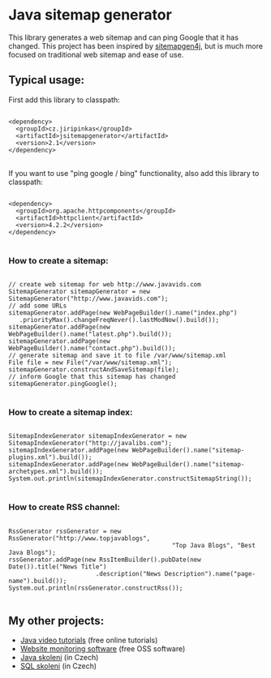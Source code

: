 <h1>Java sitemap generator</h1>

<p>
	This library generates a web sitemap and can ping Google that it has
	changed. This project has been inspired by <a
		href="https://code.google.com/p/sitemapgen4j/" target="_blank">sitemapgen4j</a>,
	but is much more focused on traditional web sitemap and ease of use.
</p>

<h2>Typical usage:</h2>

<p>First add this library to classpath:</p>

<pre>
<code>
&lt;dependency&gt;
  &lt;groupId&gt;cz.jiripinkas&lt;/groupId&gt;
  &lt;artifactId&gt;jsitemapgenerator&lt;/artifactId&gt;
  &lt;version&gt;2.1&lt;/version&gt;
&lt;/dependency&gt;
</code>
</pre>

<p>If you want to use "ping google / bing" functionality, also add this library to classpath:</p>

<pre>
<code>
&lt;dependency&gt;
  &lt;groupId&gt;org.apache.httpcomponents&lt;/groupId&gt;
  &lt;artifactId&gt;httpclient&lt;/artifactId&gt;
  &lt;version&gt;4.2.2&lt;/version&gt;
&lt;/dependency&gt;
</code>
</pre>

<h3>How to create a sitemap:</h3>


<pre>
<code>
// create web sitemap for web http://www.javavids.com
SitemapGenerator sitemapGenerator = new SitemapGenerator("http://www.javavids.com");
// add some URLs
sitemapGenerator.addPage(new WebPageBuilder().name("index.php")
   .priorityMax().changeFreqNever().lastModNow().build());
sitemapGenerator.addPage(new WebPageBuilder().name("latest.php").build());
sitemapGenerator.addPage(new WebPageBuilder().name("contact.php").build());
// generate sitemap and save it to file /var/www/sitemap.xml
File file = new File("/var/www/sitemap.xml");
sitemapGenerator.constructAndSaveSitemap(file);
// inform Google that this sitemap has changed
sitemapGenerator.pingGoogle();
</code>
</pre>

<h3>How to create a sitemap index:</h3>

<pre>
<code>
SitemapIndexGenerator sitemapIndexGenerator = new SitemapIndexGenerator("http://javalibs.com");
sitemapIndexGenerator.addPage(new WebPageBuilder().name("sitemap-plugins.xml").build());
sitemapIndexGenerator.addPage(new WebPageBuilder().name("sitemap-archetypes.xml").build());
System.out.println(sitemapIndexGenerator.constructSitemapString());
</code>
</pre>

<h3>How to create RSS channel:</h3>

<pre>
<code>
RssGenerator rssGenerator = new RssGenerator("http://www.topjavablogs", 
                                             "Top Java Blogs", "Best Java Blogs");
rssGenerator.addPage(new RssItemBuilder().pubDate(new Date()).title("News Title")
                        .description("News Description").name("page-name").build());
System.out.println(rssGenerator.constructRss());
</code>
</pre>

<h2>My other projects:</h2>
<ul>
	<li><a href="http://www.javavids.com" target="_blank" title="Java video tutorials">Java video tutorials</a> (free online tutorials)</li>
	<li><a href="http://sitemonitoring.sourceforge.net/" target="_blank" title="Website monitoring software">Website monitoring software</a> (free OSS software)</li>
	<li><a href="http://www.java-skoleni.cz" target="_blank" title="Java skoleni">Java skoleni</a> (in Czech)</li>
	<li><a href="http://www.sql-skoleni.cz" target="_blank" title="SQL skoleni">SQL skoleni</a> (in Czech)</li>
</ul>
